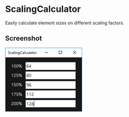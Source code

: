 # ScalingCalculator
Easily calculate element sizes on different scaling factors.

## Screenshot
![UI Preview](/Resources/ui-preview.png)
